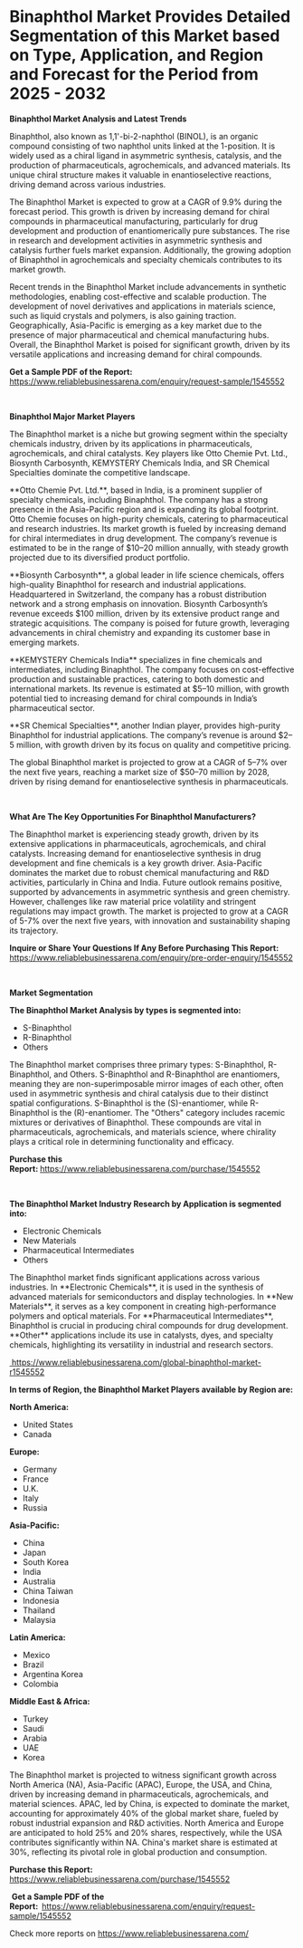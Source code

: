 <p><h1>Binaphthol Market Provides Detailed Segmentation of this Market based on Type, Application, and Region and Forecast for the Period from 2025 - 2032</h1></p><p><strong>Binaphthol Market Analysis and Latest Trends</strong></p>
<p><p>Binaphthol, also known as 1,1'-bi-2-naphthol (BINOL), is an organic compound consisting of two naphthol units linked at the 1-position. It is widely used as a chiral ligand in asymmetric synthesis, catalysis, and the production of pharmaceuticals, agrochemicals, and advanced materials. Its unique chiral structure makes it valuable in enantioselective reactions, driving demand across various industries.</p><p>The Binaphthol Market is expected to grow at a CAGR of 9.9% during the forecast period. This growth is driven by increasing demand for chiral compounds in pharmaceutical manufacturing, particularly for drug development and production of enantiomerically pure substances. The rise in research and development activities in asymmetric synthesis and catalysis further fuels market expansion. Additionally, the growing adoption of Binaphthol in agrochemicals and specialty chemicals contributes to its market growth.</p><p>Recent trends in the Binaphthol Market include advancements in synthetic methodologies, enabling cost-effective and scalable production. The development of novel derivatives and applications in materials science, such as liquid crystals and polymers, is also gaining traction. Geographically, Asia-Pacific is emerging as a key market due to the presence of major pharmaceutical and chemical manufacturing hubs. Overall, the Binaphthol Market is poised for significant growth, driven by its versatile applications and increasing demand for chiral compounds.</p></p>
<p><strong>Get a Sample PDF of the Report:&nbsp;</strong> <a href="https://www.reliablebusinessarena.com/enquiry/request-sample/1545552?utm_campaign=1841&utm_medium=2&utm_source=Github&utm_content=ia&utm_term=26012025&utm_id=binaphthol">https://www.reliablebusinessarena.com/enquiry/request-sample/1545552</a></p>
<p>&nbsp;</p>
<p><strong>Binaphthol Major Market Players</strong></p>
<p><p>The Binaphthol market is a niche but growing segment within the specialty chemicals industry, driven by its applications in pharmaceuticals, agrochemicals, and chiral catalysts. Key players like Otto Chemie Pvt. Ltd., Biosynth Carbosynth, KEMYSTERY Chemicals India, and SR Chemical Specialties dominate the competitive landscape.</p><p>**Otto Chemie Pvt. Ltd.**, based in India, is a prominent supplier of specialty chemicals, including Binaphthol. The company has a strong presence in the Asia-Pacific region and is expanding its global footprint. Otto Chemie focuses on high-purity chemicals, catering to pharmaceutical and research industries. Its market growth is fueled by increasing demand for chiral intermediates in drug development. The company’s revenue is estimated to be in the range of $10–20 million annually, with steady growth projected due to its diversified product portfolio.</p><p>**Biosynth Carbosynth**, a global leader in life science chemicals, offers high-quality Binaphthol for research and industrial applications. Headquartered in Switzerland, the company has a robust distribution network and a strong emphasis on innovation. Biosynth Carbosynth’s revenue exceeds $100 million, driven by its extensive product range and strategic acquisitions. The company is poised for future growth, leveraging advancements in chiral chemistry and expanding its customer base in emerging markets.</p><p>**KEMYSTERY Chemicals India** specializes in fine chemicals and intermediates, including Binaphthol. The company focuses on cost-effective production and sustainable practices, catering to both domestic and international markets. Its revenue is estimated at $5–10 million, with growth potential tied to increasing demand for chiral compounds in India’s pharmaceutical sector.</p><p>**SR Chemical Specialties**, another Indian player, provides high-purity Binaphthol for industrial applications. The company’s revenue is around $2–5 million, with growth driven by its focus on quality and competitive pricing.</p><p>The global Binaphthol market is projected to grow at a CAGR of 5–7% over the next five years, reaching a market size of $50–70 million by 2028, driven by rising demand for enantioselective synthesis in pharmaceuticals.</p></p>
<p>&nbsp;</p>
<p><strong>What Are The Key Opportunities For Binaphthol Manufacturers?</strong></p>
<p><p>The Binaphthol market is experiencing steady growth, driven by its extensive applications in pharmaceuticals, agrochemicals, and chiral catalysts. Increasing demand for enantioselective synthesis in drug development and fine chemicals is a key growth driver. Asia-Pacific dominates the market due to robust chemical manufacturing and R&D activities, particularly in China and India. Future outlook remains positive, supported by advancements in asymmetric synthesis and green chemistry. However, challenges like raw material price volatility and stringent regulations may impact growth. The market is projected to grow at a CAGR of 5-7% over the next five years, with innovation and sustainability shaping its trajectory.</p></p>
<p><strong>Inquire or Share Your Questions If Any Before Purchasing This Report:</strong> <a href="https://www.reliablebusinessarena.com/enquiry/pre-order-enquiry/1545552?utm_campaign=1841&utm_medium=2&utm_source=Github&utm_content=ia&utm_term=26012025&utm_id=binaphthol">https://www.reliablebusinessarena.com/enquiry/pre-order-enquiry/1545552</a></p>
<p>&nbsp;</p>
<p><strong>Market Segmentation</strong></p>
<p><strong>The Binaphthol Market Analysis by types is segmented into:</strong></p>
<p><ul><li>S-Binaphthol</li><li>R-Binaphthol</li><li>Others</li></ul></p>
<p><p>The Binaphthol market comprises three primary types: S-Binaphthol, R-Binaphthol, and Others. S-Binaphthol and R-Binaphthol are enantiomers, meaning they are non-superimposable mirror images of each other, often used in asymmetric synthesis and chiral catalysis due to their distinct spatial configurations. S-Binaphthol is the (S)-enantiomer, while R-Binaphthol is the (R)-enantiomer. The "Others" category includes racemic mixtures or derivatives of Binaphthol. These compounds are vital in pharmaceuticals, agrochemicals, and materials science, where chirality plays a critical role in determining functionality and efficacy.</p></p>
<p><strong>Purchase this Report:&nbsp;</strong><a href="https://www.reliablebusinessarena.com/purchase/1545552?utm_campaign=1841&utm_medium=2&utm_source=Github&utm_content=ia&utm_term=26012025&utm_id=binaphthol">https://www.reliablebusinessarena.com/purchase/1545552</a></p>
<p>&nbsp;</p>
<p><strong>The Binaphthol Market Industry Research by Application is segmented into:</strong></p>
<p><ul><li>Electronic Chemicals</li><li>New Materials</li><li>Pharmaceutical Intermediates</li><li>Others</li></ul></p>
<p><p>The Binaphthol market finds significant applications across various industries. In **Electronic Chemicals**, it is used in the synthesis of advanced materials for semiconductors and display technologies. In **New Materials**, it serves as a key component in creating high-performance polymers and optical materials. For **Pharmaceutical Intermediates**, Binaphthol is crucial in producing chiral compounds for drug development. **Other** applications include its use in catalysts, dyes, and specialty chemicals, highlighting its versatility in industrial and research sectors.</p></p>
<p><a href="https://www.reliablebusinessarena.com/global-binaphthol-market-r1545552?utm_campaign=1841&utm_medium=2&utm_source=Github&utm_content=ia&utm_term=26012025&utm_id=binaphthol">&nbsp;https://www.reliablebusinessarena.com/global-binaphthol-market-r1545552</a></p>
<p><strong>In terms of Region, the Binaphthol Market Players available by Region are:</strong></p>
<p>
    <p> <strong> North America: </strong>
        <ul>
            <li>United States</li>
            <li>Canada</li>
        </ul>
        </p> 
    <p> <strong> Europe: </strong>
        <ul>
            <li>Germany</li>
            <li>France</li>
            <li>U.K.</li>
            <li>Italy</li>
            <li>Russia</li>
        </ul>
        </p> 
    <p> <strong> Asia-Pacific: </strong>
        <ul>
            <li>China</li>
            <li>Japan</li>
            <li>South Korea</li>
            <li>India</li>
            <li>Australia</li>
            <li>China Taiwan</li>
            <li>Indonesia</li>
            <li>Thailand</li>
            <li>Malaysia</li>
        </ul>
        </p> 
    <p> <strong> Latin America: </strong>
        <ul>
            <li>Mexico</li>
            <li>Brazil</li>
            <li>Argentina Korea</li>
            <li>Colombia</li>
        </ul>
        </p> 
    <p> <strong> Middle East & Africa: </strong>
        <ul>
            <li>Turkey</li>
            <li>Saudi</li>
            <li>Arabia</li>
            <li>UAE</li>
            <li>Korea</li>
        </ul>
    </p>
    </p>
<p><p>The Binaphthol market is projected to witness significant growth across North America (NA), Asia-Pacific (APAC), Europe, the USA, and China, driven by increasing demand in pharmaceuticals, agrochemicals, and material sciences. APAC, led by China, is expected to dominate the market, accounting for approximately 40% of the global market share, fueled by robust industrial expansion and R&D activities. North America and Europe are anticipated to hold 25% and 20% shares, respectively, while the USA contributes significantly within NA. China's market share is estimated at 30%, reflecting its pivotal role in global production and consumption.</p></p>
<p><strong>Purchase this Report: </strong><a href="https://www.reliablebusinessarena.com/purchase/1545552?utm_campaign=1841&utm_medium=2&utm_source=Github&utm_content=ia&utm_term=26012025&utm_id=binaphthol">https://www.reliablebusinessarena.com/purchase/1545552</a></p>
<p>&nbsp;<strong>Get a Sample PDF of the Report:&nbsp;&nbsp;</strong><a href="https://www.reliablebusinessarena.com/enquiry/request-sample/1545552?utm_campaign=1841&utm_medium=2&utm_source=Github&utm_content=ia&utm_term=26012025&utm_id=binaphthol">https://www.reliablebusinessarena.com/enquiry/request-sample/1545552</a></p>
<p><strong></strong></p>
<p>Check more reports on <a href="https://www.reliablebusinessarena.com/?utm_campaign=1841&utm_medium=2&utm_source=Github&utm_content=ia&utm_term=26012025&utm_id=binaphthol">https://www.reliablebusinessarena.com/</a></p>